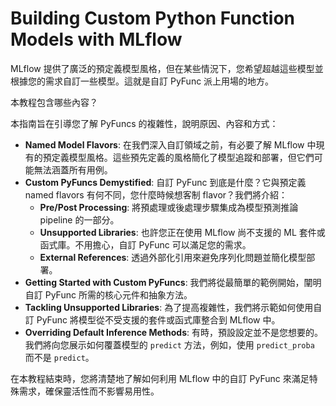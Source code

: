 # Building Custom Python Function Models with MLflow

MLflow 提供了廣泛的預定義模型風格，但在某些情況下，您希望超越這些模型並根據您的需求自訂一些模型。這就是自訂 PyFunc 派上用場的地方。

本教程包含哪些內容？

本指南旨在引導您了解 PyFuncs 的複雜性，說明原因、內容和方式：

- **Named Model Flavors**: 在我們深入自訂領域之前，有必要了解 MLflow 中現有的預定義模型風格。這些預先定義的風格簡化了模型追蹤和部署，但它們可能無法涵蓋所有用例。
- **Custom PyFuncs Demystified**: 自訂 PyFunc 到底是什麼？它與預定義 named flavors 有何不同，您什麼時候想客制 flavor？我們將介紹：
    - **Pre/Post Processing**: 將預處理或後處理步驟集成為模型預測推論 pipeline 的一部分。
    - **Unsupported Libraries**: 也許您正在使用 MLflow 尚不支援的 ML 套件或函式庫。不用擔心，自訂 PyFunc 可以滿足您的需求。
    - **External References**: 透過外部化引用來避免序列化問題並簡化模型部署。
- **Getting Started with Custom PyFuncs**: 我們將從最簡單的範例開始，闡明自訂 PyFunc 所需的核心元件和抽象方法。
- **Tackling Unsupported Libraries**: 為了提高複雜性，我們將示範如何使用自訂 PyFunc 將模型從不受支援的套件或函式庫整合到 MLflow 中。
- **Overriding Default Inference Methods**: 有時，預設設定並不是您想要的。我們將向您展示如何覆蓋模型的 `predict` 方法，例如，使用 `predict_proba` 而不是 `predict`。

在本教程結束時，您將清楚地了解如何利用 MLflow 中的自訂 PyFunc 來滿足特殊需求，確保靈活性而不影響易用性。

